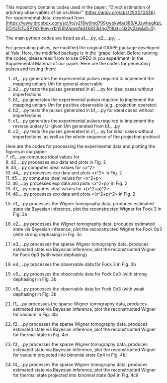 This repository contains codes used in the paper, "Direct estimation of arbitrary observables of an oscillator" (https://arxiv.org/abs/2503.10436).
For experimental data, download from (https://www.dropbox.com/scl/fo/v218w0md799kwbkwbs385/AJzwhegKpLEOirU1c1USPYs?rlkey=rbn56b0uwofad4k823jsng7ti&st=4iz2y0aw&dl=0).
 
The main python codes are listed as a1_...py, a2_...py, ...                                                                         

For generating pulses, we modified the original GRAPE package developed at Yale. Here, the modified package is in the 'grape' folder.
Before running the codes, please read 'How to use OREO in you experiment' in the Supplemental Material of our paper.
Here are the codes for generating pulses and testing them:                                                                         
1. a1_...py generates the experimental pulses required to implement the mapping unitary Um for general observable
2. a2_...py tests the pulses generated in a1_...py for ideal cases without imperfections
3. b1_...py generates the experimental pulses required to implement the mapping unitary Um for positive observable (e.g., projection operator)
4. b2_...py tests the pulses generated in b1_...py for ideal cases without imperfections
5. c1_...py generates the experimental pulses required to implement the reverse unitary Ur given Um generated from b1_...py
6. c2_...py tests the pulses generated in c1_...py for ideal cases without imperfections, as well as the whole sequence of the projection protocol

Here are the codes for processing the experimental data and plotting the figures in our paper:                                                                         
7. d1_...py computes ideal values for <x>                                                                         
8. d2_...py processes exp data and plots <x> in Fig. 2                                                                          
9. d3_...py computes ideal values for <x^2>                                                                          
10. d4_...py processes exp data and plots <x^2> in Fig. 2                                                                          
11. d5_...py computes ideal values for <x^2+p>                                                                          
12. d6_...py processes exp data and plots <x^2+p> in Fig. 2                                                                          
13. d7_...py computes ideal values for <(x^2+p)^2>                                                                          
14. d8_...py processes exp data and plots <(x^2+p)^2> in Fig. 2                                                                          

15. e1_...py processes the Wigner tomography data, produces estimated state via Bayesian inference, plot the reconstructed Wigner for Fock 3 in Fig. 3a 
16. e2_...py processes the Wigner tomography data, produces estimated state via Bayesian inference, plot the reconstructed Wigner for Fock 0p3 (with strong dephasing) in Fig. 3c 
17. e3_...py processes the sparse Wigner tomography data, produces estimated state via Bayesian inference, plot the reconstructed Wigner for Fock 0p3 (with weak dephasing) 
18. e4_...py processes the observable data for Fock 3 in Fig. 3b 
19. e5_...py processes the observable data for Fock 0p3 (with strong dephasing) in Fig. 3b 
20. e6_...py processes the observable data for Fock 0p3 (with weak dephasing) in Fig. 3b 

21. f1_...py processes the sparse Wigner tomography data, produces estimated state via Bayesian inference, plot the reconstructed Wigner for vacuum in Fig. 4bi
22. f2_...py processes the sparse Wigner tomography data, produces estimated state via Bayesian inference, plot the reconstructed Wigner for thermal state in Fig. 4ci
23. f3_...py processes the sparse Wigner tomography data, produces estimated state via Bayesian inference, plot the reconstructed Wigner for vacuum projected into binomial state 0p4 in Fig. 4bii
24. f4_...py processes the sparse Wigner tomography data, produces estimated state via Bayesian inference, plot the reconstructed Wigner for thermal state projected into binomial state 0p4 in Fig. 4cii
